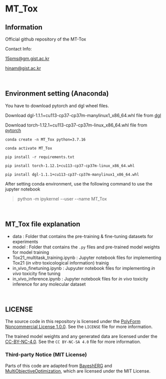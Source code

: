 # MT_Tox

## Information
Official github repository of the MT-Tox

Contact Info:

15pms@gm.gist.ac.kr

hjnam@gist.ac.kr

<br />

## Environment setting (Anaconda)

You have to download pytorch and dgl wheel files.

Download dgl-1.1.1+cu113-cp37-cp37m-manylinux1_x86_64.whl file from [dgl](https://data.dgl.ai/wheels/cu113/repo.html)

Download torch-1.12.1+cu113-cp37-cp37m-linux_x86_64.whl file from [pytorch](https://download.pytorch.org/whl/torch/)

```
conda create -n MT_Tox python=3.7.16

conda activate MT_Tox

pip install -r requirements.txt

pip install torch-1.12.1+cu113-cp37-cp37m-linux_x86_64.whl

pip install dgl-1.1.1+cu113-cp37-cp37m-manylinux1_x86_64.whl
```

After setting conda environment, use the following command to use the jupyter notebook
> python -m ipykernel --user --name MT_Tox

<br />

## MT_Tox file explanation
- data : Folder that contains the pre-training & fine-tuning datasets for experiments
- model : Folder that contains the `.py` files and pre-trained model weights for model training
- Tox21_multitask_training.ipynb : Jupyter notebook files for implementing Tox21 (*in vitro* toxicological information) trainig
- in_vivo_finetuning.ipynb : Jupyuter notebook files for implementing *in vivo* toxicity fine tuning
- in_vivo_inference.ipynb : Jupyter notebook files for *in vivo* toxicity inference for any molecular dataset 

<br />

## LICENSE
The source code in this repository is licensed under the [PolyForm Noncommercial License 1.0.0](https://polyformproject.org/licenses/noncommercial/1.0.0/). See the `LICENSE` file for more information.


The trained model weights and any generated data are licensed under the [CC-BY-NC-4.0](https://creativecommons.org/licenses/by-nc-sa/4.0/). See the `CC BY-NC-SA 4.0` file for more information. 


### Third-party Notice (MIT License)
Parts of this code are adapted from [BayeshERG](https://github.com/GIST-CSBL/BayeshERG) and [MultiObjectiveOptimization](https://github.com/isl-org/MultiObjectiveOptimization), which are licensed under the MIT License. 

